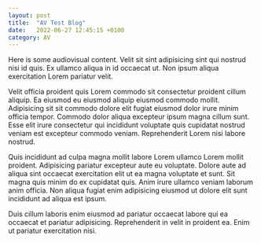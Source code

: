 ```yaml
---
layout: post
title:  "AV Test Blog"
date:   2022-06-27 12:45:15 +0100
category: AV
---
```

Here is some audiovisual content.
Velit sit sint adipisicing sint qui nostrud nisi id quis. Ex ullamco aliqua in id occaecat ut. Non ipsum aliqua exercitation Lorem pariatur velit.

Velit officia proident quis Lorem commodo sit consectetur proident cillum aliquip. Ea eiusmod eu eiusmod aliquip eiusmod commodo mollit. Adipisicing sit sit commodo dolore elit fugiat eiusmod dolor irure minim officia tempor. Commodo dolor aliqua excepteur ipsum magna cillum sunt. Esse elit irure consectetur qui incididunt voluptate quis cupidatat nostrud veniam est excepteur commodo veniam. Reprehenderit Lorem nisi labore nostrud.

Quis incididunt ad culpa magna mollit labore Lorem ullamco Lorem mollit proident. Adipisicing pariatur excepteur aute eu voluptate. Dolore aute ad aliqua sint occaecat exercitation elit ut ea magna voluptate et sunt. Sit magna quis minim do ex cupidatat quis. Anim irure ullamco veniam laborum anim officia. Non aliqua fugiat enim adipisicing eiusmod ut dolore elit sunt incididunt ad aliqua est ipsum.

Duis cillum laboris enim eiusmod ad pariatur occaecat labore qui ea occaecat et pariatur adipisicing. Reprehenderit in velit in proident ea. Enim ut pariatur exercitation nisi.
